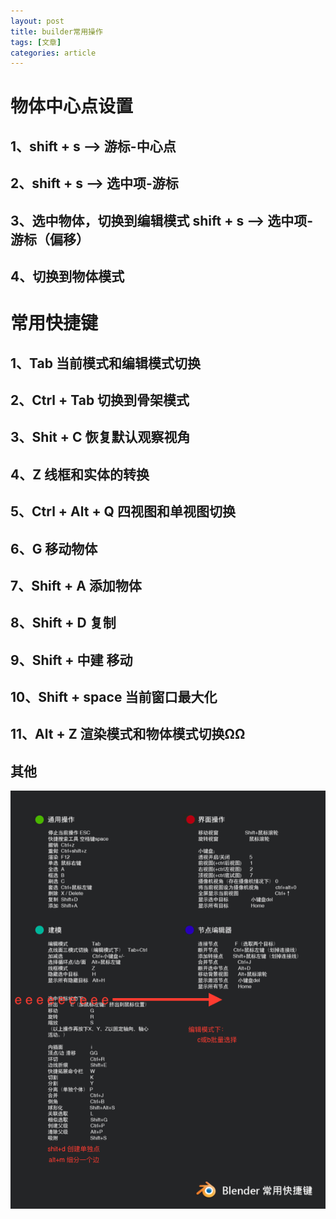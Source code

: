 ```yaml
---
layout: post
title: builder常用操作
tags: [文章]
categories: article
---
```



# 物体中心点设置

## 1、shift + s --> 游标-中心点

## 2、shift + s --> 选中项-游标

## 3、选中物体，切换到编辑模式 shift + s --> 选中项-游标（偏移）

## 4、切换到物体模式

# 常用快捷键

## 1、Tab  当前模式和编辑模式切换

## 2、Ctrl + Tab 切换到骨架模式

## 3、Shit + C 恢复默认观察视角

## 4、Z 线框和实体的转换

## 5、Ctrl + Alt + Q 四视图和单视图切换

## 6、G 移动物体

## 7、Shift + A 添加物体

## 8、Shift + D 复制

## 9、Shift + 中建 移动

## 10、Shift + space 当前窗口最大化

## 11、Alt + Z 渲染模式和物体模式切换ΩΩ

## 其他

![Alt text](../image/blender_key.png)